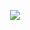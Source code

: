 <p align="center">
  <img src="https://lh4.googleusercontent.com/-BHb2d4-0XMs/TX-fwrlqIPI/AAAAAAAAA4o/MVzeCZb6E7Q/s1600/Ponyo+GIF.gif" />
</p>
